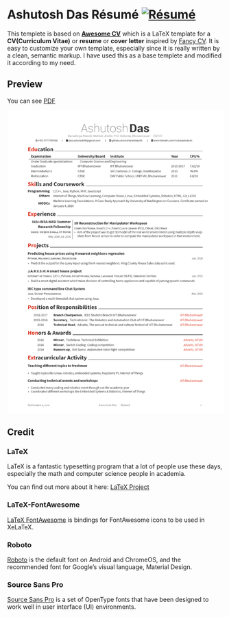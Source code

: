 # Ashutosh Das Résumé [![Résumé](https://img.shields.io/badge/example-pdf-green.svg)](https://raw.githubusercontent.com/ashutoshdas96/resume/master/Ashutosh_Das_Resume.pdf)



This templete is based on [**Awesome CV**](https://github.com/posquit0/Awesome-CV) which is a LaTeX template for a **CV(Curriculum Vitae)** or **resume** or **cover letter** inspired by [Fancy CV](https://www.sharelatex.com/templates/cv-or-resume/fancy-cv). It is easy to customize your own template, especially since it is really written by a clean, semantic markup. I have used this as a base templete and modified it according to my need.


## Preview
You can see [PDF](https://raw.githubusercontent.com/ashutoshdas96/resume/master/Ashutosh_Das_Resume.pdf)

![alt tag](https://raw.githubusercontent.com/ashutoshdas96/resume/master/preview.png)

## Credit
### LaTeX
LaTeX is a fantastic typesetting program that a lot of people use these days, especially the math and computer science people in academia.

You can find out more about it here: [LaTeX Project](http://www.latex-project.org)

### LaTeX-FontAwesome
[LaTeX FontAwesome](https://github.com/furl/latex-fontawesome) is bindings for FontAwesome icons to be used in XeLaTeX.

### Roboto
[Roboto](https://github.com/google/roboto) is the default font on Android and ChromeOS, and the recommended font for Google’s visual language, Material Design.

### Source Sans Pro
[Source Sans Pro](https://github.com/adobe-fonts/source-sans-pro) is a set of OpenType fonts that have been designed to work well in user interface (UI) environments.